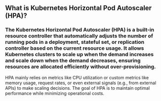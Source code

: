 ## What is Kubernetes Horizontal Pod Autoscaler (HPA)?
### The Kubernetes Horizontal Pod Autoscaler (HPA) is a built-in resource controller that automatically adjusts the number of running pods in a deployment, stateful set, or replication controller based on the current resource usage. It allows Kubernetes clusters to scale up when the demand increases and scale down when the demand decreases, ensuring resources are allocated efficiently without over-provisioning.
HPA mainly relies on metrics like CPU utilization or custom metrics like memory usage, request rates, or even external signals (e.g., from external APIs) to make scaling decisions. The goal of HPA is to maintain optimal performance while minimizing operational costs.
